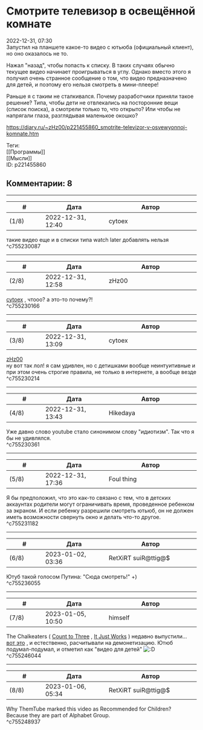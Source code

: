 Смотрите телевизор в освещённой комнате
=======================================

  
2022-12-31, 07:30  
 Запустил на планшете какое-то видео с ютьюба (официальный клиент), но оно оказалось не то.   
   
 Нажал "назад", чтобы попасть к списку. В таких случаях обычно текущее видео начинает проигрываться в углу. Однако вместо этого я получил очень странное сообщение о том, что видео предназначено для детей, и поэтому его нельзя смотреть в мини-плеере!   
   
 Раньше я с таким не сталкивался. Почему разработчики приняли такое решение? Типа, чтобы дети не отвлекались на посторонние вещи (список поиска), а смотрели только то, что открыто? Или чтобы не напрягали глаза, разглядывая маленькое окошко?   
  
<https://diary.ru/~zHz00/p221455860_smotrite-televizor-v-osvewyonnoj-komnate.htm>  
  
Теги:  
[[Программы]]  
[[Мысли]]  
ID: p221455860  


Комментарии: 8
--------------

  


---



|         #         |              Дата              |                     Автор                     |           ID           |
| --- | --- | --- | --- |
| (1/8) | 2022-12-31, 12:40 | cytoex | c755230087 |

  
 такие видео еще и в списки типа watch later добавлять нельзя   
 ^c755230087

---



|         #         |              Дата              |                     Автор                     |           ID           |
| --- | --- | --- | --- |
| (2/8) | 2022-12-31, 12:58 | zHz00 | c755230166 |

  
  [cytoex](https://citoex.diary.ru "Только это красиво и только в этом есть смысл")  , чтооо? а это-то почему?!   
 ^c755230166

---



|         #         |              Дата              |                     Автор                     |           ID           |
| --- | --- | --- | --- |
| (3/8) | 2022-12-31, 13:09 | cytoex | c755230214 |

  
  [zHz00](https://zHz00.diary.ru "Untitled")    
 ну вот так лол! я сам удивлен, но с детишками вообще неинтуитивные и при этом очень строгие правила, не только в интернете, а вообще везде   
 ^c755230214

---



|         #         |              Дата              |                     Автор                     |           ID           |
| --- | --- | --- | --- |
| (4/8) | 2022-12-31, 13:43 | Hikedaya | c755230361 |

  
 Уже давно слово youtube стало синонимом слову "идиотизм". Так что я бы не удивлялся.   
 ^c755230361

---



|         #         |              Дата              |                     Автор                     |           ID           |
| --- | --- | --- | --- |
| (5/8) | 2022-12-31, 17:36 | Foul thing | c755231182 |

  
 Я бы предположил, что это как-то связано с тем, что в детских аккаунтах родители могут ограничивать время, проведенное ребенком за экраном. И если ребенку разрешили смотреть ютьюб, он не должен иметь возможности свернуть окно и делать что-то другое.   
 ^c755231182

---



|         #         |              Дата              |                     Автор                     |           ID           |
| --- | --- | --- | --- |
| (6/8) | 2023-01-02, 03:36 | RetXiRT suiR@ttig@$ | c755236055 |

  
 Ютуб такой голосом Путина: "Сюда смотреть!" +)   
 ^c755236055

---



|         #         |              Дата              |                     Автор                     |           ID           |
| --- | --- | --- | --- |
| (7/8) | 2023-01-05, 10:50 | himself | c755246044 |

  
 The Chalkeaters (  [Count to Three](https://www.youtube.com/watch?v=jpw2ebhTSKs)  ,  [It Just Works](https://www.youtube.com/watch?v=YPN0qhSyWy8)  ) недавно выпустили...  [вот это](https://www.youtube.com/watch?v=CVqsQ-9GLLE)  , и естественно, расчитывали на демонетизацию. Ютюб подумал-подумал, и отметил как "видео для детей" ![:D](/picture/1131.gif)   
 ^c755246044

---



|         #         |              Дата              |                     Автор                     |           ID           |
| --- | --- | --- | --- |
| (8/8) | 2023-01-06, 05:34 | RetXiRT suiR@ttig@$ | c755248937 |

  
 Why ThemTube marked this video as Recommended for Children?   
 Because they are part of Alphabet Group.   
 ^c755248937